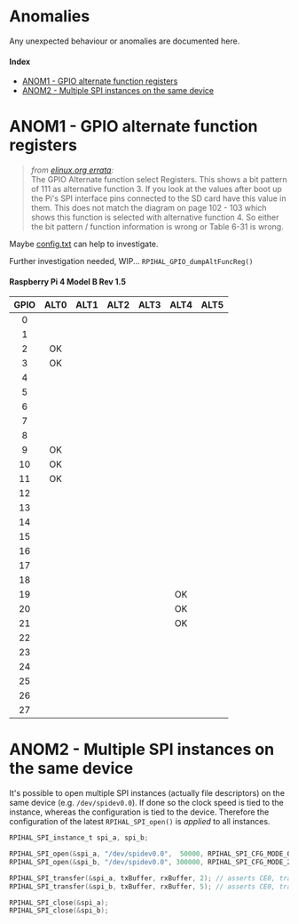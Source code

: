 # Anomalies

Any unexpected behaviour or anomalies are documented here.

#### Index
- [ANOM1 - GPIO alternate function registers](#anom1---gpio-alternate-function-registers)
- [ANOM2 - Multiple SPI instances on the same device](#anom2---multiple-spi-instances-on-the-same-device)



# ANOM1 - GPIO alternate function registers

> _from [elinux.org errata](https://elinux.org/BCM2835_datasheet_errata#p92_to_95_.26_102_to_103):_</br>
> The GPIO Alternate function select Registers. This shows a bit pattern of 111 as alternative function 3. If you look at the values after boot up the Pi's SPI interface pins connected to the SD card have this value in them. This does not match the diagram on page 102 - 103 which shows this function is selected with alternative function 4. So either the bit pattern / function information is wrong or Table 6-31 is wrong.

Maybe [config.txt](https://www.raspberrypi.com/documentation/computers/config_txt.html#gpio) can help to investigate.

Further investigation needed, WIP... `RPIHAL_GPIO_dumpAltFuncReg()`

#### Raspberry Pi 4 Model B Rev 1.5
| GPIO | ALT0 | ALT1 | ALT2 | ALT3 | ALT4 | ALT5 |
|:----:|:----:|:----:|:----:|:----:|:----:|:----:|
|   0  |      |      |      |      |      |      |
|   1  |      |      |      |      |      |      |
|   2  |  OK  |      |      |      |      |      |
|   3  |  OK  |      |      |      |      |      |
|   4  |      |      |      |      |      |      |
|   5  |      |      |      |      |      |      |
|   6  |      |      |      |      |      |      |
|   7  |      |      |      |      |      |      |
|   8  |      |      |      |      |      |      |
|   9  |  OK  |      |      |      |      |      |
|  10  |  OK  |      |      |      |      |      |
|  11  |  OK  |      |      |      |      |      |
|  12  |      |      |      |      |      |      |
|  13  |      |      |      |      |      |      |
|  14  |      |      |      |      |      |      |
|  15  |      |      |      |      |      |      |
|  16  |      |      |      |      |      |      |
|  17  |      |      |      |      |      |      |
|  18  |      |      |      |      |      |      |
|  19  |      |      |      |      |  OK  |      |
|  20  |      |      |      |      |  OK  |      |
|  21  |      |      |      |      |  OK  |      |
|  22  |      |      |      |      |      |      |
|  23  |      |      |      |      |      |      |
|  24  |      |      |      |      |      |      |
|  25  |      |      |      |      |      |      |
|  26  |      |      |      |      |      |      |
|  27  |      |      |      |      |      |      |



# ANOM2 - Multiple SPI instances on the same device

It's possible to open multiple SPI instances (actually file descriptors) on the same device (e.g. `/dev/spidev0.0`). If done so the clock speed is tied to the instance, whereas the configuration is tied to the device. Therefore the configuration of the latest `RPIHAL_SPI_open()` is _applied_ to all instances.

```c
RPIHAL_SPI_instance_t spi_a, spi_b;

RPIHAL_SPI_open(&spi_a, "/dev/spidev0.0",  50000, RPIHAL_SPI_CFG_MODE_0 | RPIHAL_SPI_CFG_NO_CS);
RPIHAL_SPI_open(&spi_b, "/dev/spidev0.0", 300000, RPIHAL_SPI_CFG_MODE_2);

RPIHAL_SPI_transfer(&spi_a, txBuffer, rxBuffer, 2); // asserts CE0, transfers in mode 2 at 50kHz
RPIHAL_SPI_transfer(&spi_b, txBuffer, rxBuffer, 5); // asserts CE0, transfers in mode 2 at 300kHz

RPIHAL_SPI_close(&spi_a);
RPIHAL_SPI_close(&spi_b);
```
